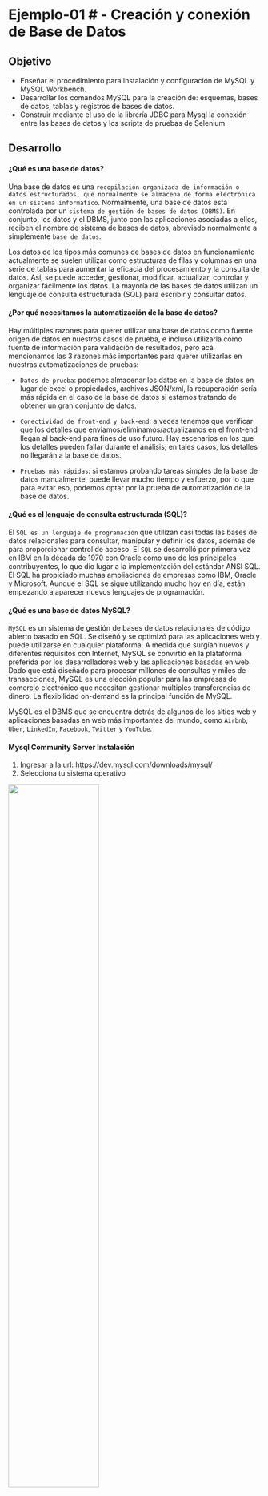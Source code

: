 # Ejemplo-01 # - Creación y conexión de Base de Datos

## Objetivo

- Enseñar el procedimiento para instalación y configuración de MySQL y MySQL Workbench.
- Desarrollar los comandos MySQL para la creación de: esquemas, bases de datos, tablas y registros de bases de datos.
- Construir mediante el uso de la librería JDBC para Mysql la conexión entre las bases de datos y los scripts de pruebas de Selenium.

## Desarrollo


#### ¿Qué es una base de datos?

Una base de datos es una `recopilación organizada de información o datos estructurados, que normalmente se almacena de forma electrónica en un sistema informático`. Normalmente, una base de datos está controlada por un `sistema de gestión de bases de datos (DBMS)`. En conjunto, los datos y el DBMS, junto con las aplicaciones asociadas a ellos, reciben el nombre de sistema de bases de datos, abreviado normalmente a simplemente `base de datos`.

Los datos de los tipos más comunes de bases de datos en funcionamiento actualmente se suelen utilizar como estructuras de filas y columnas en una serie de tablas para aumentar la eficacia del procesamiento y la consulta de datos. Así, se puede acceder, gestionar, modificar, actualizar, controlar y organizar fácilmente los datos. La mayoría de las bases de datos utilizan un lenguaje de consulta estructurada (SQL) para escribir y consultar datos.


#### ¿Por qué necesitamos la automatización de la base de datos?

Hay múltiples razones para querer utilizar una base de datos como fuente origen de datos en nuestros casos de prueba, e incluso utilizarla como fuente de información para validación de resultados, pero acá mencionamos las 3 razones más importantes para querer utilizarlas en nuestras automatizaciones de pruebas:

- `Datos de prueba`: podemos almacenar los datos en la base de datos en lugar de excel o propiedades, archivos JSON/xml, la recuperación sería más rápida en el caso de la base de datos si estamos tratando de obtener un gran conjunto de datos.

- `Conectividad de front-end y back-end`: a veces tenemos que verificar que los detalles que enviamos/eliminamos/actualizamos en el front-end llegan al back-end para fines de uso futuro. Hay escenarios en los que los detalles pueden fallar durante el análisis; en tales casos, los detalles no llegarán a la base de datos.

- `Pruebas más rápidas`: si estamos probando tareas simples de la base de datos manualmente, puede llevar mucho tiempo y esfuerzo, por lo que para evitar eso, podemos optar por la prueba de automatización de la base de datos.


#### ¿Qué es el lenguaje de consulta estructurada (SQL)?

El `SQL es un lenguaje de programación` que utilizan casi todas las bases de datos relacionales para consultar, manipular y definir los datos, además de para proporcionar control de acceso. El `SQL` se desarrolló por primera vez en IBM en la década de 1970 con Oracle como uno de los principales contribuyentes, lo que dio lugar a la implementación del estándar ANSI SQL. El SQL ha propiciado muchas ampliaciones de empresas como IBM, Oracle y Microsoft. Aunque el SQL se sigue utilizando mucho hoy en día, están empezando a aparecer nuevos lenguajes de programación.

#### ¿Qué es una base de datos MySQL?

`MySQL` es un sistema de gestión de bases de datos relacionales de código abierto basado en SQL. Se diseñó y se optimizó para las aplicaciones web y puede utilizarse en cualquier plataforma. A medida que surgían nuevos y diferentes requisitos con Internet, MySQL se convirtió en la plataforma preferida por los desarrolladores web y las aplicaciones basadas en web. Dado que está diseñado para procesar millones de consultas y miles de transacciones, MySQL es una elección popular para las empresas de comercio electrónico que necesitan gestionar múltiples transferencias de dinero. La flexibilidad on-demand es la principal función de MySQL.

MySQL es el DBMS que se encuentra detrás de algunos de los sitios web y aplicaciones basadas en web más importantes del mundo, como `Airbnb`, `Uber`, `LinkedIn`, `Facebook`, `Twitter` y `YouTube`.

#### Mysql Community Server Instalación

1. Ingresar a la url: https://dev.mysql.com/downloads/mysql/
2. Selecciona tu sistema operativo
<img src="assets/mysql_1.png" width="60%"> 

3. Haz clic en descargar.
<img src="assets/mysql_2.png" width="60%"> 

4. En la siguiente pantalla haz clic en: `No thanks, just start my download.`
5. Sigue los pasos de la instalación
<img src="assets/mysql_3.png" width="60%"> 

6. En la siguiente pantalla te solicitará ingresar una contraseña para el usuario root. `Pro-tip`: usa una contraseña que no olvides ya que en algunos casos se te solicitara.
<img src="assets/mysql_4.png" width="60%"> 

7. Haz clic en finalizar
<img src="assets/mysql_5.png" width="60%"> 


#### Mysql Workbench instalación
1. Ingresar en la url: https://dev.mysql.com/downloads/workbench/
2. Selecciona tu sistema operativo.
3. Haz clic en descargar.
4. En la siguiente pantalla haz clic en: `No thanks, just start my download.`
5. Sigue los pasos de la instalación de Mysql Workbench


#### Creación de base de datos

1. Abrir Mysql Workbench y hacer click en la instancia local
<img src="assets/workbench_1.png" width="60%"> 

2. Ingresar la contraseña del usuario root (fue definida en el proceso de instalación de mysql)
<img src="assets/workbench_2.png" width="60%"> 
<img src="assets/workbench_3.png" width="60%"> 

3. Creación del Schema  por medio de query con la siguiente Syntax

```SQL
CREATE SCHEMA schema_name;
```

4. Creación de la base de datos por medio de query con la siguiente Syntax

```SQL
CREATE DATABASE databasename;
```

5. Salir a la pantalla home de Mysql Workbench y hacer click en el botón `+` en la sección de `Mysql Connections.`
<img src="assets/workbench_4.png" width="60%"> 

6. Ingresar los datos del schema y colocarle un nombre a la conexión en la siguiente pantalla:
<img src="assets/workbench_5.png" width="60%"> 

7. Finalmente nos solicitara nuevamente la contraseña `root`
<img src="assets/workbench_6.png" width="30%"> 

8. Creación de una tabla por medio de query con la siguiente Syntax:

```SQL
CREATE TABLE table_name (
	column1 datatype,
	column2 datatype,
	column3 datatype,
   ....
);
```

> Ejemplo:

```SQL
CREATE TABLE Persons (
	PersonID int,
	LastName varchar(255),
	FirstName varchar(255),
	Address varchar(255),
	City varchar(255)
);
```

9. Creación de registros en la tabla por medio de query con la siguiente Syntax:

```SQL
INSERT INTO table_name (column1, column2, column3, ...)
VALUES (value1, value2, value3, ...);
```

> Ejemplo:

```SQL
INSERT INTO Persons (PersonID, LastName, FirstName, Address, City)
VALUES ('1', 'Gomez', 'Alejandro', 'Buenos Aires 3456', 'Argentina')
```

#### Conexión a la base de datos con Selenium

1. Ingresar la dependencia al archivo POM.xml https://mvnrepository.com/artifact/mysql/mysql-connector-java

```XML
<!-- https://mvnrepository.com/artifact/mysql/mysql-connector-java -->
<dependency>
    <groupId>mysql</groupId>
    <artifactId>mysql-connector-java</artifactId>
    <version>8.0.28</version>
</dependency>
```

2. Crea una clase llamada DataDrivenTestingUsingDataBase

```Java

```

`Pro-tip`: en este ejemplo debes colocar la contraseña de tu usuario root.

En conclusión la conexión a la base de datos se hace mediante la librería JDBC para mysql:

<img src="assets/jdbc.png" width="60%"> 

Haciendo posible que la clase java se conecte a la base de datos, recupere datos de la base de datos o, de hecho, realice cualquiera de las operaciones `CRUD (Create, Read, Update, Delete)` , manipule los datos resultantes y cierre la conexión. Mediante los siguientes pasos:

1. Conexión a la base de datos utilizando el método.

```Java
public static String DB_URL = "jdbc:mysql://localhost:3306/db_name";
public static String DB_USER = "root";
public static String DB_PASSWORD = "root_pass";
String dbClass = "com.mysql.cj.jdbc.Driver";
Class.forName(dbClass);
Connection con = DriverManager.getConnection(DB_URL, DB_USER, DB_PASSWORD);
```

> DB_PASSWORD debe contener la contraseña del usuario root configurado en la instalación de MySQL.

2. Consulta a la base de datos utilizando el objeto de Statement.

```Java
stmt = con.createStatement();
```
